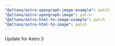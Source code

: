 ```yaml
---
"@altano/astro-opengraph-image-example": patch
"@altano/astro-opengraph-image": patch
"@altano/astro-html-to-image-example": patch
"@altano/astro-html-to-image": patch
---
```


Update for Astro 3
